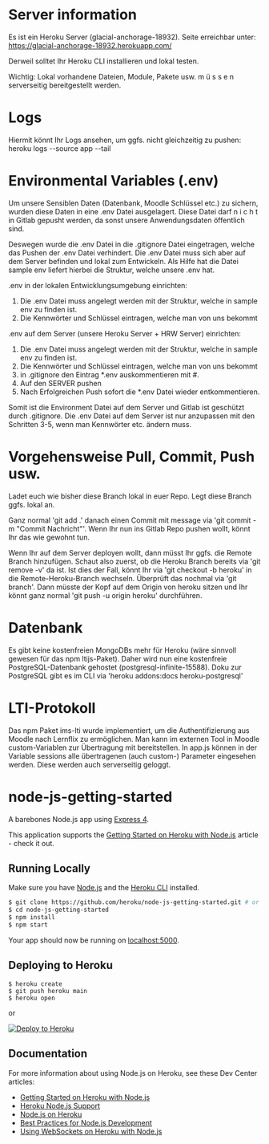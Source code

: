 # Server information

Es ist ein Heroku Server (glacial-anchorage-18932). Seite erreichbar unter: https://glacial-anchorage-18932.herokuapp.com/

Derweil solltet Ihr Heroku CLI installieren und lokal testen.

Wichtig: Lokal vorhandene Dateien, Module, Pakete usw. m ü s s e n serverseitig bereitgestellt werden.

# Logs

Hiermit könnt Ihr Logs ansehen, um ggfs. nicht gleichzeitig zu pushen:
heroku logs --source app --tail

# Environmental Variables (.env)

Um unsere Sensiblen Daten (Datenbank, Moodle Schlüssel etc.) zu sichern, wurden diese Daten in eine .env Datei ausgelagert.
Diese Datei darf n i c h t in Gitlab gepusht werden, da sonst unsere Anwendungsdaten öffentlich sind.

Deswegen wurde die .env Datei in die .gitignore Datei eingetragen, welche das Pushen der .env Datei verhindert.
Die .env Datei muss sich aber auf dem Server befinden und lokal zum Entwickeln. Als Hilfe hat die Datei sample env liefert hierbei die Struktur, welche unsere .env hat. 

.env in der lokalen Entwicklungsumgebung einrichten:

1. Die .env Datei muss angelegt werden mit der Struktur, welche in sample env zu finden ist.
2. Die Kennwörter und Schlüssel eintragen, welche man von uns bekommt

.env auf dem Server (unsere Heroku Server + HRW Server) einrichten:

1. Die .env Datei muss angelegt werden mit der Struktur, welche in sample env zu finden ist.
2. Die Kennwörter und Schlüssel eintragen, welche man von uns bekommt
3. in .gitignore den Eintrag *.env auskommentieren mit #.
4. Auf den SERVER pushen
5. Nach Erfolgreichen Push sofort die *.env Datei wieder entkommentieren.

Somit ist die Environment Datei auf dem Server und Gitlab ist geschützt durch .gitignore.
Die .env Datei auf dem Server ist nur anzupassen mit den Schritten 3-5, wenn man Kennwörter etc. ändern muss.


# Vorgehensweise Pull, Commit, Push usw.

Ladet euch wie bisher diese Branch lokal in euer Repo. Legt diese Branch ggfs. lokal an.

Ganz normal 'git add .' danach einen Commit mit message via 'git commit -m "Commit Nachricht"'. 
Wenn Ihr nun ins Gitlab Repo pushen wollt, könnt Ihr das wie gewohnt tun. 

Wenn Ihr auf dem Server deployen wollt, dann müsst Ihr ggfs. die Remote Branch hinzufügen. 
Schaut also zuerst, ob die Heroku Branch bereits via 'git remove -v' da ist. 
Ist dies der Fall, könnt Ihr via 'git checkout -b heroku' in die Remote-Heroku-Branch wechseln. 
Überprüft das nochmal via 'git branch'.
Dann müsste der Kopf auf dem Origin von heroku sitzen und Ihr könnt ganz normal 'git push -u origin heroku' durchführen.

# Datenbank
Es gibt keine kostenfreien MongoDBs mehr für Heroku (wäre sinnvoll gewesen für das npm ltijs-Paket). Daher wird nun eine kostenfreie PostgreSQL-Datenbank gehostet (postgresql-infinite-15588).
Doku zur PostgreSQL gibt es im CLI via 'heroku addons:docs heroku-postgresql'

# LTI-Protokoll
Das npm Paket ims-lti wurde implementiert, um die Authentifizierung aus Moodle nach Lernflix zu ermöglichen.
Man kann im externen Tool in Moodle custom-Variablen zur Übertragung mit bereitstellen.
In app.js können in der Variable sessions alle übertragenen (auch custom-) Parameter eingesehen werden. Diese werden auch serverseitig geloggt. 

# node-js-getting-started

A barebones Node.js app using [Express 4](http://expressjs.com/).

This application supports the [Getting Started on Heroku with Node.js](https://devcenter.heroku.com/articles/getting-started-with-nodejs) article - check it out.

## Running Locally

Make sure you have [Node.js](http://nodejs.org/) and the [Heroku CLI](https://cli.heroku.com/) installed.

```sh
$ git clone https://github.com/heroku/node-js-getting-started.git # or clone your own fork
$ cd node-js-getting-started
$ npm install
$ npm start
```

Your app should now be running on [localhost:5000](http://localhost:5000/).

## Deploying to Heroku

```
$ heroku create
$ git push heroku main
$ heroku open
```
or

[![Deploy to Heroku](https://www.herokucdn.com/deploy/button.png)](https://heroku.com/deploy)

## Documentation

For more information about using Node.js on Heroku, see these Dev Center articles:

- [Getting Started on Heroku with Node.js](https://devcenter.heroku.com/articles/getting-started-with-nodejs)
- [Heroku Node.js Support](https://devcenter.heroku.com/articles/nodejs-support)
- [Node.js on Heroku](https://devcenter.heroku.com/categories/nodejs)
- [Best Practices for Node.js Development](https://devcenter.heroku.com/articles/node-best-practices)
- [Using WebSockets on Heroku with Node.js](https://devcenter.heroku.com/articles/node-websockets)

